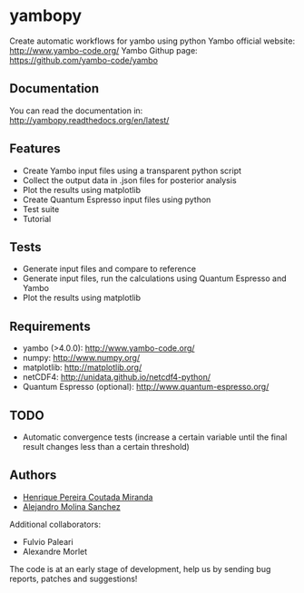 yambopy
=======

Create automatic workflows for yambo using python
Yambo official website: http://www.yambo-code.org/ 
Yambo Githup page: https://github.com/yambo-code/yambo

Documentation
-------------
You can read the documentation in:
http://yambopy.readthedocs.org/en/latest/

Features
--------
- Create Yambo input files using a transparent python script
- Collect the output data in .json files for posterior analysis
- Plot the results using matplotlib
- Create Quantum Espresso input files using python
- Test suite
- Tutorial

Tests
------
- Generate input files and compare to reference
- Generate input files, run the calculations using Quantum Espresso and Yambo
- Plot the results using matplotlib

Requirements
------------
- yambo (>4.0.0): http://www.yambo-code.org/
- numpy: http://www.numpy.org/
- matplotlib: http://matplotlib.org/
- netCDF4: http://unidata.github.io/netcdf4-python/
- Quantum Espresso (optional): http://www.quantum-espresso.org/

TODO
----
- Automatic convergence tests (increase a certain variable until the final result changes less than a certain threshold)

Authors
------
- [Henrique Pereira Coutada Miranda](http://henriquemiranda.github.io/)
- [Alejandro Molina Sanchez](http://alexmoratalla.github.io/)

Additional collaborators:
- Fulvio Paleari
- Alexandre Morlet

The code is at an early stage of development, help us by sending bug reports, patches and suggestions!

